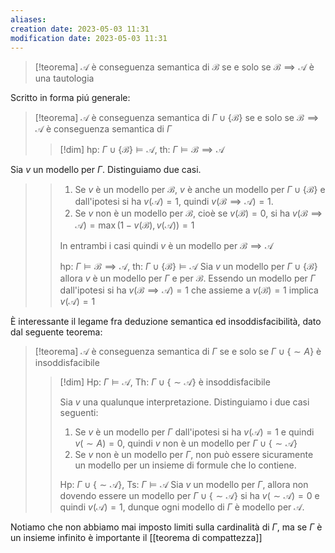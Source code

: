 ```yaml
---
aliases: 
creation date: 2023-05-03 11:31
modification date: 2023-05-03 11:31
---
```


>[!teorema]
>$\mathcal{A}$ è conseguenza semantica di $\mathcal{B}$ se e solo se $\mathcal{B \implies A}$ è una tautologia

Scritto in forma piú generale:

>[!teorema]
>$\mathcal{A}$ è conseguenza semantica di $\Gamma \cup \{ \mathcal{B} \}$ se e solo se $\mathcal{B \implies A}$ è conseguenza semantica di $\Gamma$
>
>>[!dim]
>>hp: $\Gamma \cup \{ \mathcal{B} \} \vDash \mathcal{A}$, th: $\Gamma \vDash \mathcal{B \implies A}$
>>
Sia $v$ un modello per $\Gamma$. Distinguiamo due casi.
>>1. Se $v$ è un modello per $\mathcal{B}$, $v$ è anche un modello per $\Gamma \cup \{ \mathcal{B} \}$ e dall'ipotesi si ha $v(\mathcal{A})=1$, quindi $v(\mathcal{B \implies A}) =1$.
>>2. Se $v$ non è un modello per $\mathcal{B}$, cioè se $v(\mathcal{B})=0$, si ha $v(\mathcal{B \implies A})=\max(1 - v(\mathcal{B}),v(\mathcal{A}))=1$ 
>>
>>In entrambi i casi quindi $v$ è un modello per $\mathcal{B \implies A}$
>>
>>hp: $\Gamma \vDash \mathcal{B \implies A}$, th: $\Gamma \cup \{ \mathcal{B} \} \vDash \mathcal{A}$
>>Sia $v$ un modello per $\Gamma \cup \{ \mathcal{B } \}$ allora $v$ è un modello per $\Gamma$ e per $\mathcal{B}$. Essendo un modello per $\Gamma$ dall'ipotesi si ha $v(\mathcal{B} \implies \mathcal{A})=1$ che assieme a $v(\mathcal{B})=1$ implica $v(\mathcal{A})=1$

È interessante il legame fra deduzione semantica ed insoddisfacibilità, dato dal seguente teorema:

>[!teorema]
>$\mathcal{A}$ è conseguenza semantica di $\Gamma$ se e solo se $\Gamma \cup \{  \sim A \}$ è insoddisfacibile
>
>>[!dim]
>>Hp: $\Gamma \vDash \mathcal{A}$, Th: $\Gamma \cup \{ \sim \mathcal{A} \}$ è insoddisfacibile
>>
>>Sia $v$ una qualunque interpretazione. Distinguiamo i due casi seguenti:
>> 1. Se $v$ è un modello per $\Gamma$ dall'ipotesi si ha $v(\mathcal{A})=1$ e quindi $v(\sim A)=0$, quindi $v$ non è un modello per $\Gamma \cup \{  \sim \mathcal{A} \}$
>> 2. Se $v$ non è un modello per $\Gamma$, non può essere sicuramente un modello per un insieme di formule che lo contiene.
>>
>>
>>Hp: $\Gamma \cup \{ \sim \mathcal{A} \}$, Ts: $\Gamma \vDash \mathcal{A}$
>>Sia $v$ un modello per $\Gamma$, allora non dovendo essere un modello per $\Gamma \cup \{ \sim \mathcal{A} \}$ si ha $v(\sim \mathcal{A})=0$ e quindi $v(\mathcal{A})=1$, dunque ogni modello di $\Gamma$ è modello per $\mathcal{A}$.

Notiamo che non abbiamo mai imposto limiti sulla cardinalità di $\Gamma$, ma se $\Gamma$ è un insieme infinito è importante il [[teorema di compattezza]]
